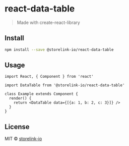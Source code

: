 # react-data-table

> Made with create-react-library

## Install

```bash
npm install --save @storelink-io/react-data-table
```

## Usage

```tsx
import React, { Component } from 'react'

import DataTable from '@storelink-io/react-data-table'

class Example extends Component {
  render() {
    return <DataTable data={[{a: 1, b: 2, c: 3}]} />
  }
}
```

## License

MIT © [storelink-io](https://github.com/storelink-io)
